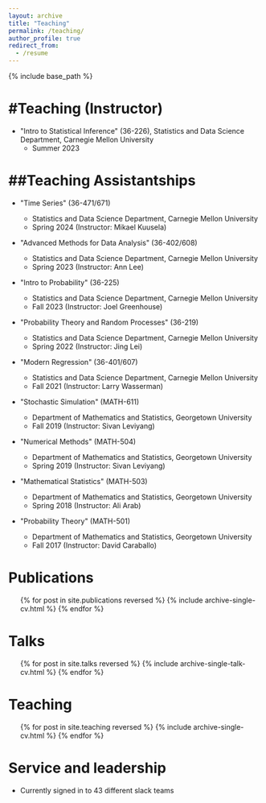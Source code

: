 ```yaml
---
layout: archive
title: "Teaching"
permalink: /teaching/
author_profile: true
redirect_from:
  - /resume
---
```


{% include base_path %}

#Teaching (Instructor)
======
* "Intro to Statistical Inference" (36-226), Statistics and Data Science Department, Carnegie Mellon University
  * Summer 2023


##Teaching Assistantships
======
* "Time Series" (36-471/671)
  * Statistics and Data Science Department, Carnegie Mellon University
  * Spring 2024 (Instructor: Mikael Kuusela)

* "Advanced Methods for Data Analysis" (36-402/608)
  * Statistics and Data Science Department, Carnegie Mellon University
  * Spring 2023 (Instructor: Ann Lee)

* "Intro to Probability" (36-225)
  * Statistics and Data Science Department, Carnegie Mellon University
  * Fall 2023 (Instructor: Joel Greenhouse)

* "Probability Theory and Random Processes" (36-219)
  * Statistics and Data Science Department, Carnegie Mellon University
  * Spring 2022 (Instructor: Jing Lei)

* "Modern Regression" (36-401/607)
  * Statistics and Data Science Department, Carnegie Mellon University
  * Fall 2021 (Instructor: Larry Wasserman)

* "Stochastic Simulation" (MATH-611)
  * Department of Mathematics and Statistics, Georgetown University
  * Fall 2019 (Instructor: Sivan Leviyang)

* "Numerical Methods" (MATH-504)
  * Department of Mathematics and Statistics, Georgetown University
  * Spring 2019 (Instructor: Sivan Leviyang)

* "Mathematical Statistics" (MATH-503)
  * Department of Mathematics and Statistics, Georgetown University
  * Spring 2018 (Instructor: Ali Arab) 

* "Probability Theory" (MATH-501)
  * Department of Mathematics and Statistics, Georgetown University
  * Fall 2017 (Instructor: David Caraballo)
   


Publications
======
  <ul>{% for post in site.publications reversed %}
    {% include archive-single-cv.html %}
  {% endfor %}</ul>
  
Talks
======
  <ul>{% for post in site.talks reversed %}
    {% include archive-single-talk-cv.html  %}
  {% endfor %}</ul>
  
Teaching
======
  <ul>{% for post in site.teaching reversed %}
    {% include archive-single-cv.html %}
  {% endfor %}</ul>
  
Service and leadership
======
* Currently signed in to 43 different slack teams
